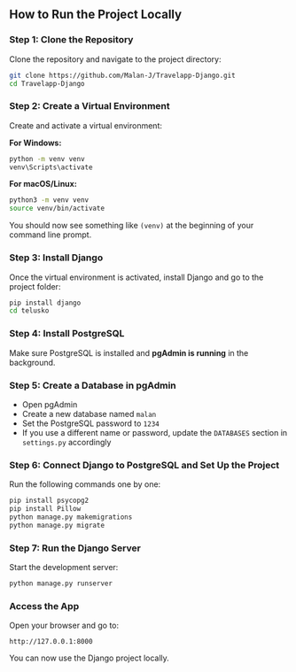## How to Run the Project Locally

### Step 1: Clone the Repository
Clone the repository and navigate to the project directory:
```bash
git clone https://github.com/Malan-J/Travelapp-Django.git
cd Travelapp-Django
```

### Step 2: Create a Virtual Environment
Create and activate a virtual environment:

**For Windows:**
```bash
python -m venv venv
venv\Scripts\activate
```

**For macOS/Linux:**
```bash
python3 -m venv venv
source venv/bin/activate
```

You should now see something like `(venv)` at the beginning of your command line prompt.

### Step 3: Install Django
Once the virtual environment is activated, install Django and go to the project folder:
```bash
pip install django
cd telusko
```

### Step 4: Install PostgreSQL
Make sure PostgreSQL is installed and **pgAdmin is running** in the background.

### Step 5: Create a Database in pgAdmin
- Open pgAdmin  
- Create a new database named `malan`  
- Set the PostgreSQL password to `1234`  
- If you use a different name or password, update the `DATABASES` section in `settings.py` accordingly

### Step 6: Connect Django to PostgreSQL and Set Up the Project
Run the following commands one by one:
```bash
pip install psycopg2
pip install Pillow
python manage.py makemigrations
python manage.py migrate
```

### Step 7: Run the Django Server
Start the development server:
```bash
python manage.py runserver
```

### Access the App
Open your browser and go to:
```
http://127.0.0.1:8000
```

You can now use the Django project locally.
